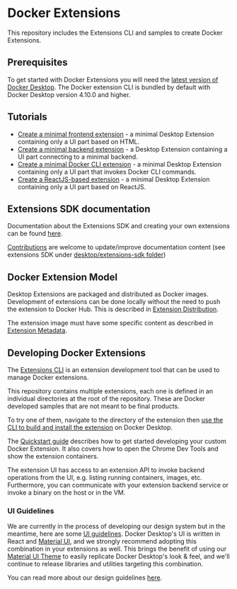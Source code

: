 # Docker Extensions

This repository includes the Extensions CLI and samples to create Docker Extensions.

## Prerequisites

To get started with Docker Extensions you will need the [latest version of Docker Desktop](https://docs.docker.com/desktop/release-notes/). The Docker extension CLI is bundled by default with Docker Desktop version 4.10.0 and higher.

## Tutorials

- [Create a minimal frontend extension](https://docs.docker.com/desktop/extensions-sdk/build/set-up/minimal-frontend-extension/) - a minimal Desktop Extension containing only a UI part based on HTML.
- [Create a minimal backend extension](https://docs.docker.com/desktop/extensions-sdk/build/set-up/minimal-backend-extension/) - a Desktop Extension containing a UI part connecting to a minimal backend.
- [Create a minimal Docker CLI extension](https://docs.docker.com/desktop/extensions-sdk/build/set-up/minimal-frontend-using-docker-cli/) - a minimal Desktop Extension containing only a UI part that invokes Docker CLI commands.
- [Create a ReactJS-based extension](https://docs.docker.com/desktop/extensions-sdk/build/set-up/react-extension/) - a minimal Desktop Extension containing only a UI part based on ReactJS.

## Extensions SDK documentation

Documentation about the Extensions SDK and creating your own extensions can be found [here](https://docs.docker.com/desktop/extensions-sdk/).

[Contributions](https://github.com/docker/docker.github.io/blob/master/CONTRIBUTING.md) are welcome to update/improve documentation content (see extensions SDK under [desktop/extensions-sdk folder](https://github.com/docker/docker.github.io/tree/master/desktop/extensions-sdk))

## Docker Extension Model

Desktop Extensions are packaged and distributed as Docker images.
Development of extensions can be done locally without the need to push the extension to Docker Hub.
This is described in [Extension Distribution](https://docs.docker.com/desktop/extensions-sdk/extensions/DISTRIBUTION/).

The extension image must have some specific content as described in [Extension Metadata](https://docs.docker.com/desktop/extensions-sdk/extensions/METADATA/).

## Developing Docker Extensions

The [Extensions CLI](https://docs.docker.com/desktop/extensions-sdk/dev/usage/) is an extension development tool that can be used to manage Docker extensions.

This repository contains multiple extensions, each one is defined in an individual directories at the root of the repository.
These are Docker developed samples that are not meant to be final products.

To try one of them, navigate to the directory of the extension then [use the CLI to build and install the extension](https://docs.docker.com/desktop/extensions-sdk/build/build-install/) on Docker Desktop.

The [Quickstart guide](https://docs.docker.com/desktop/extensions-sdk/quickstart/) describes how to get started developing your custom Docker Extension. It also covers how to open the Chrome Dev Tools and show the extension containers.

The extension UI has access to an extension API to invoke backend operations from the UI, e.g. listing running containers, images, etc.
Furthermore, you can communicate with your extension backend service or invoke a binary on the host or in the VM.

### UI Guidelines

We are currently in the process of developing our design system but in the meantime, here are some [UI guidelines](https://www.figma.com/file/U7pLWfEf6IQKUHLhdateBI/Docker-Design-Guidelines?node-id=1%3A28771). Docker Desktop's UI is written in React and [Material UI](https://mui.com/), and we strongly recommend adopting this combination in your extensions as well. This brings the benefit of using our [Material UI Theme](https://www.npmjs.com/package/@docker/docker-mui-theme) to easily replicate Docker Desktop's look & feel, and we'll continue to release libraries and utilities targeting this combination.

You can read more about our design guidelines [here](https://docs.docker.com/desktop/extensions-sdk/design/design-guidelines/).
